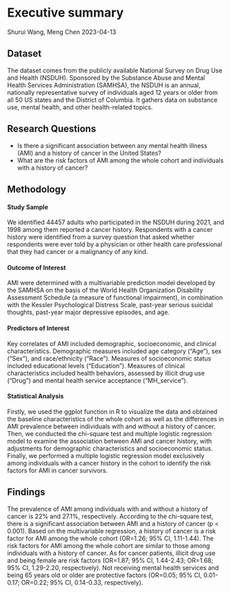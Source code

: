 Executive summary
================
Shurui Wang, Meng Chen
2023-04-13

## Dataset

The dataset comes from the publicly available National Survey on Drug
Use and Health (NSDUH). Sponsored by the Substance Abuse and Mental
Health Services Administration (SAMHSA), the NSDUH is an annual,
nationally representative survey of individuals aged 12 years or older
from all 50 US states and the District of Columbia. It gathers data on
substance use, mental health, and other health-related topics.

## Research Questions

- Is there a significant association between any mental health illness
  (AMI) and a history of cancer in the United States?
- What are the risk factors of AMI among the whole cohort and
  individuals with a history of cancer?

## Methodology

#### Study Sample

We identified 44457 adults who participated in the NSDUH during 2021,
and 1998 among them reported a cancer history. Respondents with a cancer
history were identified from a survey question that asked whether
respondents were ever told by a physician or other health care
professional that they had cancer or a malignancy of any kind.

#### Outcome of Interest

AMI were determined with a multivariable prediction model developed by
the SAMHSA on the basis of the World Health Organization Disability
Assessment Schedule (a measure of functional impairment), in combination
with the Kessler Psychological Distress Scale, past-year serious
suicidal thoughts, past-year major depressive episodes, and age.

#### Predictors of Interest

Key correlates of AMI included demographic, socioeconomic, and clinical
characteristics. Demographic measures included age category (“Age”), sex
(“Sex”), and race/ethnicity (“Race”). Measures of socioeconomic status
included educational levels (“Education”). Measures of clinical
characteristics included health behaviors, assessed by illicit drug use
(“Drug”) and mental health service acceptance (“MH_service”).

#### Statistical Analysis

Firstly, we used the ggplot function in R to visualize the data and
obtained the baseline characteristics of the whole cohort as well as the
differences in AMI prevalence between individuals with and without a
history of cancer. Then, we conducted the chi-square test and multiple
logistic regression model to examine the association between AMI and
cancer history, with adjustments for demographic characteristics and
socioeconomic status. Finally, we performed a multiple logistic
regression model exclusively among individuals with a cancer history in
the cohort to identify the risk factors for AMI in cancer survivors.

## Findings

The prevalence of AMI among individuals with and without a history of
cancer is 22% and 27.1%, respectively. According to the chi-square test,
there is a significant association between AMI and a history of cancer
(p \< 0.001). Based on the multivariable regression, a history of cancer
is a risk factor for AMI among the whole cohort (OR=1.26; 95% CI,
1.11-1.44). The risk factors for AMI among the whole cohort are similar
to those among individuals with a history of cancer. As for cancer
patients, illicit drug use and being female are risk factors (OR=1.87;
95% CI, 1.44-2.43; OR=1.68; 95% CI, 1.29-2.20, respectively). Not
receiving mental health services and being 65 years old or older are
protective factors (OR=0.05; 95% CI, 0.01-0.17; OR=0.22; 95% CI,
0.14-0.33, respectively).
